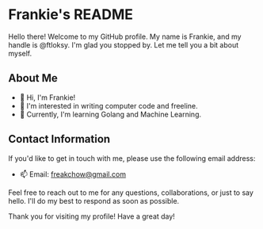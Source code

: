 # Frankie's README

Hello there! Welcome to my GitHub profile. 
My name is Frankie, and my handle is @ftloksy. 
I'm glad you stopped by. 
Let me tell you a bit about myself.

## About Me

 - 👋 Hi, I'm Frankie!
 - 👀 I'm interested in writing computer code and freeline.
 - 🌱 Currently, I'm learning Golang and Machine Learning.

## Contact Information

If you'd like to get in touch with me, please use the following email address:

 - 📫 Email: freakchow@gmail.com

Feel free to reach out to me for any questions, 
collaborations, or just to say hello. 
I'll do my best to respond as soon as possible.

Thank you for visiting my profile! Have a great day!
